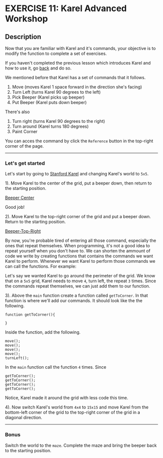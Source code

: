 # EXERCISE 11: Karel Advanced Workshop

## Description

Now that you are familiar with Karel and it's commands, your objective is to modify the function to complete a set of exercises.

If you haven't completed the previous lesson which introduces Karel and how to use it, go [back](https://creating-coding-careers.gitbook.io/the-basics/10-karel-the-robot) and do so.

We mentioned before that Karel has a set of commands that it follows.

1. Move (moves Karel 1 space forward in the direction she's facing)
2. Turn Left (turns Karel 90 degrees to the left)
3. Pick Beeper (Karel picks up beeper)
4. Put Beeper (Karel puts down beeper)

There's also

1. Turn right (turns Karel 90 degrees to the right)
2. Turn around (Karel turns 180 degrees)
3. Paint Corner

You can acces the command by click the `Reference` button in the top-right corner of the page.

---

### Let's get started

Let's start by going to [Stanford Karel](https://stanford.edu/~cpiech/karel/ide.html) and changing Karel's world to `5x5`.

1\). Move Karel to the center of the grid, put a beeper down, then return to the starting position.

[Beeper Center](./.gitbook/assets/beeper-center.png)

Good job!

2\). Move Karel to the top-right corner of the grid and put a beeper down. Return to the starting position.

[Beeper-Top-Right](./.gitbook/assets/beeper-top-right.png)

By now, you're probable tired of entering all those command, especially the ones that repeat themselves. When programming, it's not a good idea to repeat yourself when you don't have to. We can shorten the ammount of code we write by creating functions that contains the commands we want Karel to perform. Whenever we want Karel to perform those commands we can call the functions. For example:

Let's say we wanted Karel to go around the perimeter of the grid. We know that on a `5x5` grid, Karel needs to move `4`, turn left, the repeat `3` times. Since the commands repeat themselves, we can just add them to our function.

3\). Above the `main` function create a function called `getToCorner`. In that function is where we'll add our commands. It should look like the the following.

```text
function getToCorner(){

}
```

Inside the function, add the following.

```text
move();
move();
move();
move();
turnLeft();
```

In the `main` function call the function `4` times. Since

```text
getToCorner();
getToCorner();
getToCorner();
getToCorner();
```

Notice, Karel made it around the grid with less code this time.

4\). Now switch Karel's world from `4x4` to `15x15` and move Karel from the bottom-left corner of the grid to the top-right corner of the grid in a diagonal direction.

---

### Bonus

Switch the world to the `maze`. Complete the maze and bring the beeper back to the starting position.
